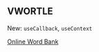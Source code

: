 ## VWORTLE

New:
`useCallback`, `useContext`

[Online Word Bank](https://eslforums.com/category/words-with-letters/)

